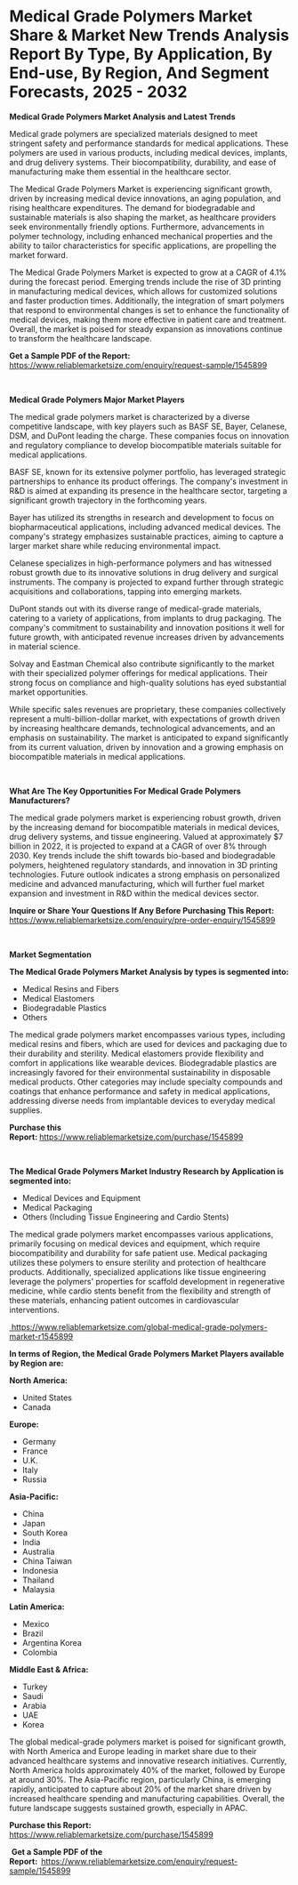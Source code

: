 <p><h1>Medical Grade Polymers Market Share & Market New Trends Analysis Report By Type, By Application, By End-use, By Region, And Segment Forecasts, 2025 - 2032</h1></p><p><strong>Medical Grade Polymers Market Analysis and Latest Trends</strong></p>
<p><p>Medical grade polymers are specialized materials designed to meet stringent safety and performance standards for medical applications. These polymers are used in various products, including medical devices, implants, and drug delivery systems. Their biocompatibility, durability, and ease of manufacturing make them essential in the healthcare sector.</p><p>The Medical Grade Polymers Market is experiencing significant growth, driven by increasing medical device innovations, an aging population, and rising healthcare expenditures. The demand for biodegradable and sustainable materials is also shaping the market, as healthcare providers seek environmentally friendly options. Furthermore, advancements in polymer technology, including enhanced mechanical properties and the ability to tailor characteristics for specific applications, are propelling the market forward.</p><p>The Medical Grade Polymers Market is expected to grow at a CAGR of 4.1% during the forecast period. Emerging trends include the rise of 3D printing in manufacturing medical devices, which allows for customized solutions and faster production times. Additionally, the integration of smart polymers that respond to environmental changes is set to enhance the functionality of medical devices, making them more effective in patient care and treatment. Overall, the market is poised for steady expansion as innovations continue to transform the healthcare landscape.</p></p>
<p><strong>Get a Sample PDF of the Report:&nbsp;</strong> <a href="https://www.reliablemarketsize.com/enquiry/request-sample/1545899?utm_campaign=3016&utm_medium=2&utm_source=Github&utm_content=ia&utm_term=14042025&utm_id=medical-grade-polymers">https://www.reliablemarketsize.com/enquiry/request-sample/1545899</a></p>
<p>&nbsp;</p>
<p><strong>Medical Grade Polymers Major Market Players</strong></p>
<p><p>The medical grade polymers market is characterized by a diverse competitive landscape, with key players such as BASF SE, Bayer, Celanese, DSM, and DuPont leading the charge. These companies focus on innovation and regulatory compliance to develop biocompatible materials suitable for medical applications.</p><p>BASF SE, known for its extensive polymer portfolio, has leveraged strategic partnerships to enhance its product offerings. The company's investment in R&D is aimed at expanding its presence in the healthcare sector, targeting a significant growth trajectory in the forthcoming years.</p><p>Bayer has utilized its strengths in research and development to focus on biopharmaceutical applications, including advanced medical devices. The company's strategy emphasizes sustainable practices, aiming to capture a larger market share while reducing environmental impact.</p><p>Celanese specializes in high-performance polymers and has witnessed robust growth due to its innovative solutions in drug delivery and surgical instruments. The company is projected to expand further through strategic acquisitions and collaborations, tapping into emerging markets.</p><p>DuPont stands out with its diverse range of medical-grade materials, catering to a variety of applications, from implants to drug packaging. The company's commitment to sustainability and innovation positions it well for future growth, with anticipated revenue increases driven by advancements in material science.</p><p>Solvay and Eastman Chemical also contribute significantly to the market with their specialized polymer offerings for medical applications. Their strong focus on compliance and high-quality solutions has eyed substantial market opportunities.</p><p>While specific sales revenues are proprietary, these companies collectively represent a multi-billion-dollar market, with expectations of growth driven by increasing healthcare demands, technological advancements, and an emphasis on sustainability. The market is anticipated to expand significantly from its current valuation, driven by innovation and a growing emphasis on biocompatible materials in medical applications.</p></p>
<p>&nbsp;</p>
<p><strong>What Are The Key Opportunities For Medical Grade Polymers Manufacturers?</strong></p>
<p><p>The medical grade polymers market is experiencing robust growth, driven by the increasing demand for biocompatible materials in medical devices, drug delivery systems, and tissue engineering. Valued at approximately $7 billion in 2022, it is projected to expand at a CAGR of over 8% through 2030. Key trends include the shift towards bio-based and biodegradable polymers, heightened regulatory standards, and innovation in 3D printing technologies. Future outlook indicates a strong emphasis on personalized medicine and advanced manufacturing, which will further fuel market expansion and investment in R&D within the medical devices sector.</p></p>
<p><strong>Inquire or Share Your Questions If Any Before Purchasing This Report:</strong> <a href="https://www.reliablemarketsize.com/enquiry/pre-order-enquiry/1545899?utm_campaign=3016&utm_medium=2&utm_source=Github&utm_content=ia&utm_term=14042025&utm_id=medical-grade-polymers">https://www.reliablemarketsize.com/enquiry/pre-order-enquiry/1545899</a></p>
<p>&nbsp;</p>
<p><strong>Market Segmentation</strong></p>
<p><strong>The Medical Grade Polymers Market Analysis by types is segmented into:</strong></p>
<p><ul><li>Medical Resins and Fibers</li><li>Medical Elastomers</li><li>Biodegradable Plastics</li><li>Others</li></ul></p>
<p><p>The medical grade polymers market encompasses various types, including medical resins and fibers, which are used for devices and packaging due to their durability and sterility. Medical elastomers provide flexibility and comfort in applications like wearable devices. Biodegradable plastics are increasingly favored for their environmental sustainability in disposable medical products. Other categories may include specialty compounds and coatings that enhance performance and safety in medical applications, addressing diverse needs from implantable devices to everyday medical supplies.</p></p>
<p><strong>Purchase this Report:&nbsp;</strong><a href="https://www.reliablemarketsize.com/purchase/1545899?utm_campaign=3016&utm_medium=2&utm_source=Github&utm_content=ia&utm_term=14042025&utm_id=medical-grade-polymers">https://www.reliablemarketsize.com/purchase/1545899</a></p>
<p>&nbsp;</p>
<p><strong>The Medical Grade Polymers Market Industry Research by Application is segmented into:</strong></p>
<p><ul><li>Medical Devices and Equipment</li><li>Medical Packaging</li><li>Others (Including Tissue Engineering and Cardio Stents)</li></ul></p>
<p><p>The medical grade polymers market encompasses various applications, primarily focusing on medical devices and equipment, which require biocompatibility and durability for safe patient use. Medical packaging utilizes these polymers to ensure sterility and protection of healthcare products. Additionally, specialized applications like tissue engineering leverage the polymers' properties for scaffold development in regenerative medicine, while cardio stents benefit from the flexibility and strength of these materials, enhancing patient outcomes in cardiovascular interventions.</p></p>
<p><a href="https://www.reliablemarketsize.com/global-medical-grade-polymers-market-r1545899?utm_campaign=3016&utm_medium=2&utm_source=Github&utm_content=ia&utm_term=14042025&utm_id=medical-grade-polymers">&nbsp;https://www.reliablemarketsize.com/global-medical-grade-polymers-market-r1545899</a></p>
<p><strong>In terms of Region, the Medical Grade Polymers Market Players available by Region are:</strong></p>
<p>
    <p> <strong> North America: </strong>
        <ul>
            <li>United States</li>
            <li>Canada</li>
        </ul>
        </p> 
    <p> <strong> Europe: </strong>
        <ul>
            <li>Germany</li>
            <li>France</li>
            <li>U.K.</li>
            <li>Italy</li>
            <li>Russia</li>
        </ul>
        </p> 
    <p> <strong> Asia-Pacific: </strong>
        <ul>
            <li>China</li>
            <li>Japan</li>
            <li>South Korea</li>
            <li>India</li>
            <li>Australia</li>
            <li>China Taiwan</li>
            <li>Indonesia</li>
            <li>Thailand</li>
            <li>Malaysia</li>
        </ul>
        </p> 
    <p> <strong> Latin America: </strong>
        <ul>
            <li>Mexico</li>
            <li>Brazil</li>
            <li>Argentina Korea</li>
            <li>Colombia</li>
        </ul>
        </p> 
    <p> <strong> Middle East & Africa: </strong>
        <ul>
            <li>Turkey</li>
            <li>Saudi</li>
            <li>Arabia</li>
            <li>UAE</li>
            <li>Korea</li>
        </ul>
    </p>
    </p>
<p><p>The global medical-grade polymers market is poised for significant growth, with North America and Europe leading in market share due to their advanced healthcare systems and innovative research initiatives. Currently, North America holds approximately 40% of the market, followed by Europe at around 30%. The Asia-Pacific region, particularly China, is emerging rapidly, anticipated to capture about 20% of the market share driven by increased healthcare spending and manufacturing capabilities. Overall, the future landscape suggests sustained growth, especially in APAC.</p></p>
<p><strong>Purchase this Report: </strong><a href="https://www.reliablemarketsize.com/purchase/1545899?utm_campaign=3016&utm_medium=2&utm_source=Github&utm_content=ia&utm_term=14042025&utm_id=medical-grade-polymers">https://www.reliablemarketsize.com/purchase/1545899</a></p>
<p>&nbsp;<strong>Get a Sample PDF of the Report:&nbsp;&nbsp;</strong><a href="https://www.reliablemarketsize.com/enquiry/request-sample/1545899?utm_campaign=3016&utm_medium=2&utm_source=Github&utm_content=ia&utm_term=14042025&utm_id=medical-grade-polymers">https://www.reliablemarketsize.com/enquiry/request-sample/1545899</a></p>
<p><strong></strong></p>
<p><p></p><p></p><p></p></p>